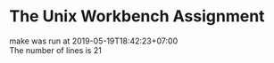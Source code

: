 # The Unix Workbench Assignment
make was run at 2019-05-19T18:42:23+07:00  
The number of lines is 
21
